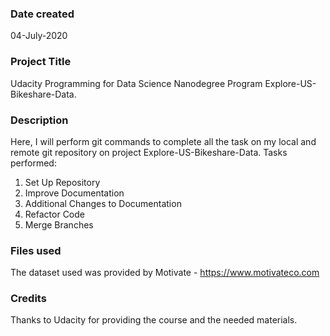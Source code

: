### Date created
04-July-2020

### Project Title
Udacity Programming for Data Science Nanodegree Program Explore-US-Bikeshare-Data.

### Description
Here, I will perform git commands to complete all the task on my local and remote git repository on project Explore-US-Bikeshare-Data. Tasks performed:

1. Set Up Repository
2. Improve Documentation
3. Additional Changes to Documentation
4. Refactor Code
5. Merge Branches

### Files used
The dataset used was provided by Motivate - https://www.motivateco.com

### Credits
Thanks to Udacity for providing the course and the needed materials.


